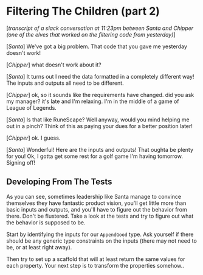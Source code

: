 # Filtering The Children (part 2)
[_transcript of a slack conversation at 11:23pm between Santa and Chipper (one of the elves that worked on the filtering code from yesterday)_]

[_Santa_] We've got a big problem. That code that you gave me yesterday doesn't work!

[_Chipper_] what doesn't work about it?

[_Santa_] It turns out I need the data formatted in a completely different way! The inputs and outputs all need to be different.

[_Chipper_] ok, so it sounds like the requirements have changed. did you ask my manager? it's late and I'm relaxing. I'm in the middle of a game of League of Legends.

[_Santa_] Is that like RuneScape? Well anyway, would you mind helping me out in a pinch? Think of this as paying your dues for a better position later!

[_Chipper_] ok. I guess.

[_Santa_] Wonderful! Here are the inputs and outputs! That oughta be plenty for you! Ok, I gotta get some rest for a golf game I'm having tomorrow. Signing off!

## Developing From The Tests

As you can see, sometimes leadership like Santa manage to convince themselves they have fantastic product vision, you'll get little more than basic inputs and outputs, and you'll have to figure out the behavior from there. Don't be flustered. Take a look at the tests and try to figure out what the behavior is supposed to be.

Start by identifying the inputs for our `AppendGood` type. Ask yourself if there should be any generic type constraints on the inputs (there may not need to be, or at least right away).

Then try to set up a scaffold that will at least return the same values for each property. Your next step is to transform the properties somehow..